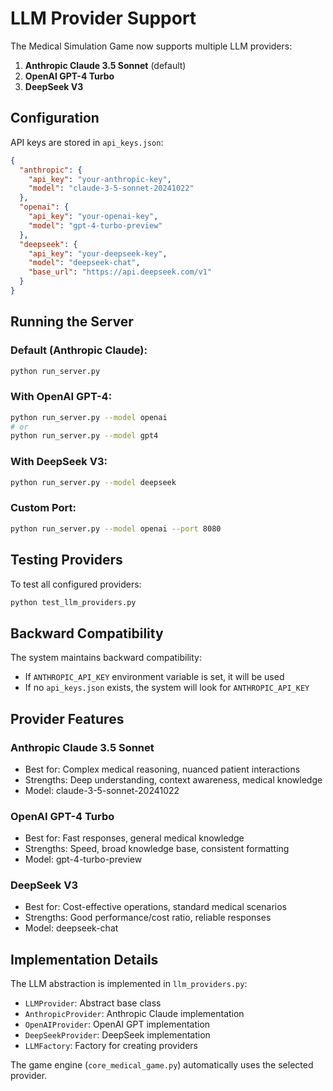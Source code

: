 # LLM Provider Support

The Medical Simulation Game now supports multiple LLM providers:

1. **Anthropic Claude 3.5 Sonnet** (default)
2. **OpenAI GPT-4 Turbo**
3. **DeepSeek V3**

## Configuration

API keys are stored in `api_keys.json`:

```json
{
  "anthropic": {
    "api_key": "your-anthropic-key",
    "model": "claude-3-5-sonnet-20241022"
  },
  "openai": {
    "api_key": "your-openai-key",
    "model": "gpt-4-turbo-preview"
  },
  "deepseek": {
    "api_key": "your-deepseek-key",
    "model": "deepseek-chat",
    "base_url": "https://api.deepseek.com/v1"
  }
}
```

## Running the Server

### Default (Anthropic Claude):
```bash
python run_server.py
```

### With OpenAI GPT-4:
```bash
python run_server.py --model openai
# or
python run_server.py --model gpt4
```

### With DeepSeek V3:
```bash
python run_server.py --model deepseek
```

### Custom Port:
```bash
python run_server.py --model openai --port 8080
```

## Testing Providers

To test all configured providers:

```bash
python test_llm_providers.py
```

## Backward Compatibility

The system maintains backward compatibility:
- If `ANTHROPIC_API_KEY` environment variable is set, it will be used
- If no `api_keys.json` exists, the system will look for `ANTHROPIC_API_KEY`

## Provider Features

### Anthropic Claude 3.5 Sonnet
- Best for: Complex medical reasoning, nuanced patient interactions
- Strengths: Deep understanding, context awareness, medical knowledge
- Model: claude-3-5-sonnet-20241022

### OpenAI GPT-4 Turbo
- Best for: Fast responses, general medical knowledge
- Strengths: Speed, broad knowledge base, consistent formatting
- Model: gpt-4-turbo-preview

### DeepSeek V3
- Best for: Cost-effective operations, standard medical scenarios
- Strengths: Good performance/cost ratio, reliable responses
- Model: deepseek-chat

## Implementation Details

The LLM abstraction is implemented in `llm_providers.py`:
- `LLMProvider`: Abstract base class
- `AnthropicProvider`: Anthropic Claude implementation
- `OpenAIProvider`: OpenAI GPT implementation  
- `DeepSeekProvider`: DeepSeek implementation
- `LLMFactory`: Factory for creating providers

The game engine (`core_medical_game.py`) automatically uses the selected provider.